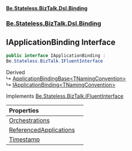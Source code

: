 #### [Be.Stateless.BizTalk.Dsl.Binding](README.md 'README')
### [Be.Stateless.BizTalk.Dsl.Binding](Be.Stateless.BizTalk.Dsl.Binding.md 'Be.Stateless.BizTalk.Dsl.Binding')

## IApplicationBinding Interface

```csharp
public interface IApplicationBinding :
Be.Stateless.BizTalk.IFluentInterface
```

Derived  
&#8627; [ApplicationBindingBase&lt;TNamingConvention&gt;](ApplicationBindingBase_TNamingConvention_.md 'Be.Stateless.BizTalk.Dsl.Binding.ApplicationBindingBase<TNamingConvention>')  
&#8627; [IApplicationBinding&lt;TNamingConvention&gt;](IApplicationBinding_TNamingConvention_.md 'Be.Stateless.BizTalk.Dsl.Binding.IApplicationBinding<TNamingConvention>')

Implements [Be.Stateless.BizTalk.IFluentInterface](https://docs.microsoft.com/en-us/dotnet/api/Be.Stateless.BizTalk.IFluentInterface 'Be.Stateless.BizTalk.IFluentInterface')

| Properties | |
| :--- | :--- |
| [Orchestrations](IApplicationBinding.Orchestrations.md 'Be.Stateless.BizTalk.Dsl.Binding.IApplicationBinding.Orchestrations') | |
| [ReferencedApplications](IApplicationBinding.ReferencedApplications.md 'Be.Stateless.BizTalk.Dsl.Binding.IApplicationBinding.ReferencedApplications') | |
| [Timestamp](IApplicationBinding.Timestamp.md 'Be.Stateless.BizTalk.Dsl.Binding.IApplicationBinding.Timestamp') | |
